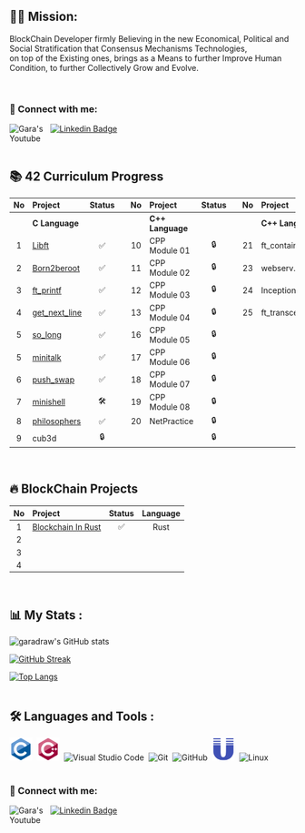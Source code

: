 ##  :man_technologist: Mission:
BlockChain Developer firmly Believing in the new Economical, Political and Social Stratification that Consensus Mechanisms Technologies, \
on top of the Existing ones, brings as a Means to further Improve Human Condition, to further Collectively Grow and Evolve.

<br />

### :link: Connect with me:

[![Linkedin Badge](https://img.shields.io/badge/-Valentin_Simeonov-blue?style=flat&logo=Linkedin&logoColor=white)](http://www.linkedin.com/in/valentinsimeonovblockchaindeveloper)
<a href="https://www.youtube.com/channel/UCYS_6-fssrt_i_O4e6UXQBw/featured">
  <img align="left" alt="Gara's Youtube" width="72px" src="https://upload.wikimedia.org/wikipedia/commons/b/b8/YouTube_Logo_2017.svg" />
</a>

<br />

## 📚 42 Curriculum Progress
| No  | Project                                    | Status |   | No  | Project       | Status |   | No  | Project                        | Status 
| :-: | :----------------------------------------- | :----: | - | :-: | :------------ | :----: | - | :-: | :----------------------------- | :----: |
|     |          **C Language**                    |        |   |     |**C++ Language**|       |   |     | **C++ Language**               |        |
| 1   | [Libft](../../../libft)                    | ✅     |   | 10  | CPP Module 01 | 🔒     |   | 21  | ft_containers                  |        |
| 2   | [Born2beroot](../../../born2beroot)        | ✅     |   | 11  | CPP Module 02 | 🔒     |   | 23  | webserv.                       | 🔒      |
| 3   | [ft_printf](../../../ft_printf)            | ✅     |   | 12  | CPP Module 03 | 🔒     |   | 24  | Inception                      | 🔒      |
| 4   | [get_next_line](../../../get_next_line)    | ✅     |   | 13  | CPP Module 04 | 🔒     |   | 25  | ft_transcendence               | 🔒      |
| 5   | [so_long](../../../so_long)                | ✅     |   | 16  | CPP Module 05 | 🔒     |   |     |                                |         |
| 5   | [minitalk](../../../minitalk)              | ✅     |   | 17  | CPP Module 06 | 🔒     |   |     |                                |         |
| 6   | [push_swap](../../../push_swap)            | ✅     |   | 18  | CPP Module 07 | 🔒     |   |     |                                |         |
| 7   | [minishell](../../../minishell)            | 🛠️     |   | 19  | CPP Module 08 | 🔒     |   |     |                                |         |
| 8   | [philosophers](../../../philosophers)      | ✅     |   | 20  | NetPractice   | 🔒     |   |     |                                |         |
| 9   | cub3d                                      | 🔒     |   |     |               | 🔒     |   |     |                                |         |     

<br />

## 🔥 BlockChain Projects
| No  | Project                                                                                                | Status |     Language    |
| :-: | :----------------------------------------------------------------------------------------------------- | :----: | :-------------: |
| 1   | [Blockchain In Rust](../../../blockchain_in_rust)                                                      | ✅     |      Rust       |
| 2   |                                                                                                        |        |                 |
| 3   |                                                                                                        |        |                 |
| 4   |                                                                                                        |        |                 󠁐|

<br />

## 📊 My Stats :
![garadraw's GitHub stats](https://github-readme-stats.vercel.app/api?username=garadraw&hide=contribs,prs&show_icons=true&theme=dark)

[![GitHub Streak](http://github-readme-streak-stats.herokuapp.com?user=garadraw&theme=dark&background=000000)](https://git.io/streak-stats)

[![Top Langs](https://github-readme-stats.vercel.app/api/top-langs/?username=garadraw&layout=compact&theme=dark)](https://github.com/garadraw/github-readme-stats)  
<br />

## :hammer_and_wrench: Languages and Tools :

<div>
  <img src="https://github.com/devicons/devicon/blob/master/icons/c/c-original.svg"  title="C" alt="C" width="40" height="40"/>&nbsp;
  <img src="https://github.com/devicons/devicon/blob/master/icons/cplusplus/cplusplus-original.svg" title="C++" alt="C++" width="40" height="40"/>&nbsp;
  <img src="https://cdn.jsdelivr.net/gh/devicons/devicon/icons/vscode/vscode-original.svg" title="Visual Studio Code" alt="Visual Studio Code" width="40" height="40"/>&nbsp;
  <img src="https://cdn.jsdelivr.net/gh/devicons/devicon/icons/git/git-original.svg" title="Git" alt="Git" width="40" height="40"/>&nbsp;
  <img src="https://user-images.githubusercontent.com/3369400/139448065-39a229ba-4b06-434b-bc67-616e2ed80c8f.png" title="GitHub" alt="GitHub" width="40" height="40"/>&nbsp;
  <img src="https://github.com/devicons/devicon/blob/master/icons/unix/unix-original.svg" title="Unix" alt="Unix" width="40" height="40"/>&nbsp;
  <img src="https://img.icons8.com/color/48/000000/linux--v2.png" title="Linux" alt="Linux" width="40" height="40"/>&nbsp;
<div>

<br />

### :link: Connect with me:

[![Linkedin Badge](https://img.shields.io/badge/-Valentin_Simeonov-blue?style=flat&logo=Linkedin&logoColor=white)](http://www.linkedin.com/in/valentinsimeonovblockchaindeveloper)
<a href="https://www.youtube.com/channel/UCYS_6-fssrt_i_O4e6UXQBw/featured">
  <img align="left" alt="Gara's Youtube" width="72px" src="https://upload.wikimedia.org/wikipedia/commons/b/b8/YouTube_Logo_2017.svg" />
</a> 



<!--
**garadraw/garadraw** is a ✨ _special_ ✨ repository because its `README.md` (this file) appears on your GitHub profile.
 🛠️ 

![github-user-contribution](https://user-images.githubusercontent.com/58959408/157782696-8bc9ca49-ca61-4ab5-8b83-49c4e76c1a8f.svg)

vision-friendly-dark
<> [![vsimeono's 42 stats](https://badge42.herokuapp.com/api/stats/vsimeono?privacyEmail=true)](https://github.com/JaeSeoKim/badge42). 
https://www.youtube.com/channel/UCYS_6-fssrt_i_O4e6UXQBw
https://www.youtube.com/channel/UCYS_6-fssrt_i_O4e6UXQBw/featured
https://seeklogo.com/vector-logo/316124/youtube-2017
